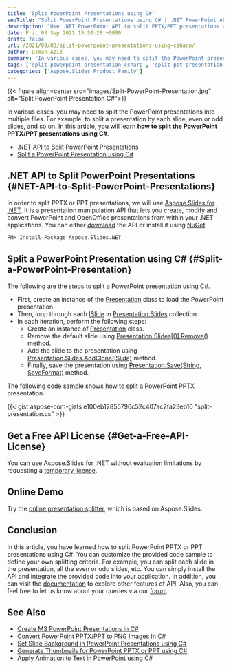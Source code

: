 ```yaml
---
title: 'Split PowerPoint Presentations using C#'
seoTitle: "Split PowerPoint Presentations using C# | .NET PowerPoint API"
description: "Use .NET PowerPoint API to split PPTX/PPT presentations using C# or VB.NET. Split each slide in the presentation and save it as a separate file."
date: Fri, 03 Sep 2021 15:50:28 +0000
draft: false
url: /2021/09/03/split-powerpoint-presentations-using-csharp/
author: Usman Aziz
summary: 'In various cases, you may need to split the PowerPoint presentations into multiple files. For example, to split a presentation by each slide, even or odd slides, and so on. In this article, you will learn **how to split the PowerPoint PPTX/PPT presentations using C#**.'
tags: ['split powerpoint presentation csharp', 'split ppt presentation csharp', 'split pptx presentation csharp']
categories: ['Aspose.Slides Product Family']
---
```




{{< figure align=center src="images/Split-PowerPoint-Presentation.jpg" alt="Split PowerPoint Presentation C#">}}


In various cases, you may need to split the PowerPoint presentations into multiple files. For example, to split a presentation by each slide, even or odd slides, and so on. In this article, you will learn **how to split the PowerPoint PPTX/PPT presentations using C#**.

*   [.NET API to Split PowerPoint Presentations][1]
*   [Split a PowerPoint Presentation using C#][2]

## .NET API to Split PowerPoint Presentations {#NET-API-to-Split-PowerPoint-Presentations}

In order to split PPTX or PPT presentations, we will use [Aspose.Slides for .NET][3]. It is a presentation manipulation API that lets you create, modify and convert PowerPoint and OpenOffice presentations from within your .NET applications. You can either [download][4] the API or install it using [NuGet][5].

```
PM> Install-Package Aspose.Slides.NET
```

## Split a PowerPoint Presentation using C# {#Split-a-PowerPoint-Presentation}

The following are the steps to split a PowerPoint presentation using C#.

*   First, create an instance of the [Presentation][6] class to load the PowerPoint presentation.
*   Then, loop through each [ISlide][7] in [Presentation.Slides][8] collection.
*   In each iteration, perform the following steps:
    *   Create an instance of [Presentation][9] class.
    *   Remove the default slide using [Presentation.Slides\[0\].Remove()][10] method.
    *   Add the slide to the presentation using [Presentation.Slides.AddClone(ISlide)][11] method.
    *   Finally, save the presentation using [Presentation.Save(String, SaveFormat)][12] method.

The following code sample shows how to split a PowerPoint PPTX presentation.

{{< gist aspose-com-gists e100eb12855796c52c407ac2fa23eb10 "split-presentation.cs" >}}

## Get a Free API License {#Get-a-Free-API-License}

You can use Aspose.Slides for .NET without evaluation limitations by requesting a [temporary license][13].

## Online Demo

Try the [online presentation splitter][14], which is based on Aspose.Slides.

## Conclusion

In this article, you have learned how to split PowerPoint PPTX or PPT presentations using C#. You can customize the provided code sample to define your own splitting criteria. For example, you can split each slide in the presentation, all the even or odd slides, etc. You can simply install the API and integrate the provided code into your application. In addition, you can visit the [documentation][15] to explore other features of API. Also, you can feel free to let us know about your queries via our [forum][16].

## See Also

*   [Create MS PowerPoint Presentations in C#][17]
*   [Convert PowerPoint PPTX/PPT to PNG Images in C#][18]
*   [Set Slide Background in PowerPoint Presentations using C#][19]
*   [Generate Thumbnails for PowerPoint PPTX or PPT using C#][20]
*   [Apply Animation to Text in PowerPoint using C#][21]




[1]: #NET-API-to-Split-PowerPoint-Presentations
[2]: #Split-a-PowerPoint-Presentation
[3]: https://products.aspose.com/slides/net
[4]: https://downloads.aspose.com/slides/net
[5]: https://www.nuget.org/packages/Aspose.Slides.NET
[6]: https://apireference.aspose.com/net/slides/aspose.slides/presentation
[7]: https://apireference.aspose.com/slides/net/aspose.slides/islide
[8]: https://apireference.aspose.com/slides/net/aspose.slides/presentation/properties/slides
[9]: https://apireference.aspose.com/net/slides/aspose.slides/presentation
[10]: https://apireference.aspose.com/slides/net/aspose.slides/islide/methods/remove
[11]: https://apireference.aspose.com/slides/net/aspose.slides/islidecollection/methods/addclone
[12]: https://apireference.aspose.com/slides/net/aspose.slides.presentation/save/methods/5
[13]: https://purchase.aspose.com/temporary-license
[14]: https://products.aspose.app/slides/splitter
[15]: https://docs.aspose.com/slides/net/developer-guide/
[16]: https://forum.aspose.com/
[17]: https://blog.aspose.com/2020/12/04/create-powerpoint-presentations-in-csharp/
[18]: https://blog.aspose.com/2021/09/01/convert-powerpoint-to-png-in-csharp/
[19]: https://blog.aspose.com/2021/08/31/set-background-in-powerpoint-using-csharp/
[20]: https://blog.aspose.com/2021/08/30/generate-pptx-thumbnails-using-csharp/
[21]: https://blog.aspose.com/2021/08/20/apply-animation-to-text-in-powerpoint-using-csharp/




